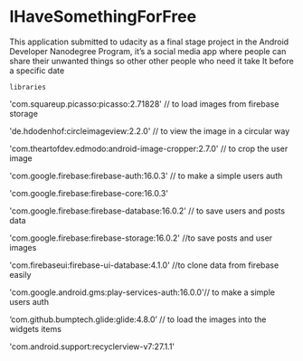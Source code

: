 # IHaveSomethingForFree

This application submitted to udacity as a final stage project in the Android Developer Nanodegree Program, it’s a social media app where
people can share their unwanted things so other other people who need it take It before a specific date


`libraries`

'com.squareup.picasso:picasso:2.71828' // to load images from firebase storage

'de.hdodenhof:circleimageview:2.2.0' // to view the image in a circular way

'com.theartofdev.edmodo:android-image-cropper:2.7.0' // to crop the user image

'com.google.firebase:firebase-auth:16.0.3' // to make a simple users auth

'com.google.firebase:firebase-core:16.0.3'

'com.google.firebase:firebase-database:16.0.2' // to save users and posts data

'com.google.firebase:firebase-storage:16.0.2' //to save posts and user images

'com.firebaseui:firebase-ui-database:4.1.0' //to clone data from firebase easily

'com.google.android.gms:play-services-auth:16.0.0'// to make a simple users auth

‘com.github.bumptech.glide:glide:4.8.0’ // to load the images into the widgets items

'com.android.support:recyclerview-v7:27.1.1' 
